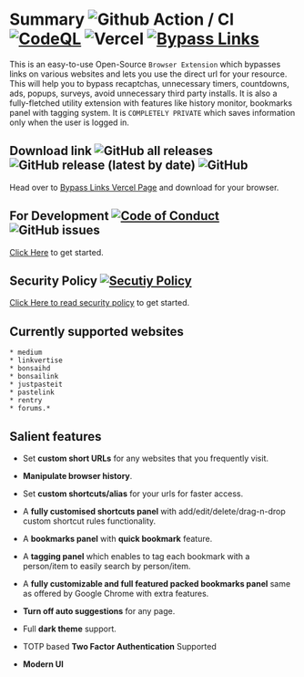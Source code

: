 # Summary ![Github Action / CI](https://github.com/amitsingh-007/bypass-links/workflows/CI/badge.svg) [![CodeQL](https://github.com/amitsingh-007/bypass-links/actions/workflows/codeql-analysis.yml/badge.svg)](https://github.com/amitsingh-007/bypass-links/actions/workflows/codeql-analysis.yml) ![Vercel](https://therealsujitk-vercel-badge.vercel.app/?app=bypass-links) [![Bypass Links](https://img.shields.io/endpoint?url=https://dashboard.cypress.io/badge/simple/d5xzoq/main&style=flat&logo=cypress)](https://dashboard.cypress.io/projects/d5xzoq/runs)

This is an easy-to-use Open-Source `Browser Extension` which bypasses links on various websites and lets you use the direct url for your resource. This will help you to bypass recaptchas, unnecessary timers, countdowns, ads, popups, surveys, avoid unnecessary third party installs. It is also a fully-fletched utility extension with features like history monitor, bookmarks panel with tagging system. It is `COMPLETELY PRIVATE` which saves information only when the user is logged in.

## Download link ![GitHub all releases](https://img.shields.io/github/downloads/amitsingh-007/bypass-links/total?color=success) ![GitHub release (latest by date)](https://img.shields.io/github/v/release/amitsingh-007/bypass-links) ![GitHub](https://img.shields.io/github/license/amitsingh-007/bypass-links?color=blue)

Head over to [Bypass Links Vercel Page](https://bypass-links.vercel.app) and download for your browser.

## For Development [![Code of Conduct](https://img.shields.io/badge/code%20of-conduct-ff69b4.svg?style=flat)](https://github.com/amitsingh-007/bypass-links/blob/main/contributing.md) ![GitHub issues](https://img.shields.io/github/issues/amitsingh-007/bypass-links)

[Click Here](https://github.com/amitsingh-007/bypass-links/blob/main/contributing.md) to get started.

## Security Policy [![Secutiy Policy](https://img.shields.io/badge/security%20policy-important.svg?style=flat)](https://github.com/amitsingh-007/bypass-links/blob/main/security.md)

[Click Here to read security policy](https://github.com/amitsingh-007/bypass-links/blob/main/security.md) to get started.

## Currently supported websites

    * medium
    * linkvertise
    * bonsaihd
    * bonsailink
    * justpasteit
    * pastelink
    * rentry
    * forums.*

## Salient features

- Set **custom short URLs** for any websites that you frequently visit.

- **Manipulate browser history**.

- Set **custom shortcuts/alias** for your urls for faster access.

- A **fully customised shortcuts panel** with add/edit/delete/drag-n-drop custom shortcut rules functionality.

- A **bookmarks panel** with **quick bookmark** feature.

- A **tagging panel** which enables to tag each bookmark with a person/item to easily search by person/item.

- A **fully customizable and full featured packed bookmarks panel** same as offered by Google Chrome with extra features.

- **Turn off auto suggestions** for any page.

- Full **dark theme** support.

- TOTP based **Two Factor Authentication** Supported

- **Modern UI**
